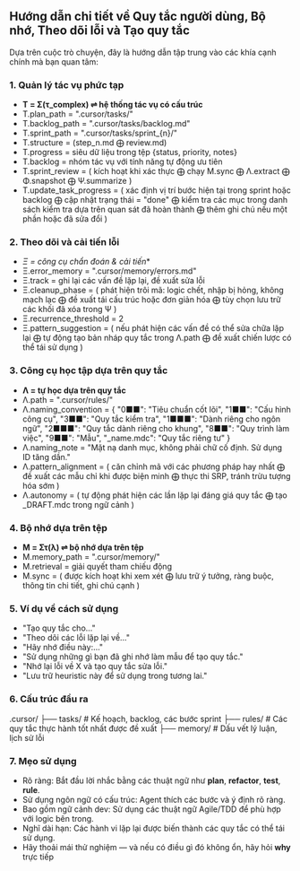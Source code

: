 ## Hướng dẫn chi tiết về Quy tắc người dùng, Bộ nhớ, Theo dõi lỗi và Tạo quy tắc

 Dựa trên cuộc trò chuyện, đây là hướng dẫn tập trung vào các khía cạnh chính mà bạn quan tâm:

 ### 1. Quản lý tác vụ phức tạp

 * **T = Σ(τ_complex) ⇌ hệ thống tác vụ có cấu trúc**
 * T.plan_path = ".cursor/tasks/"
 * T.backlog_path = ".cursor/tasks/backlog.md"
 * T.sprint_path = ".cursor/tasks/sprint_{n}/"
 * T.structure = (step_n.md ⨁ review.md)
 * T.progress = siêu dữ liệu trong tệp {status, priority, notes}
 * T.backlog = nhóm tác vụ với tính năng tự động ưu tiên
 * T.sprint_review = (
  kích hoạt khi xác thực
  ⨁ chạy M.sync ⨁ Λ.extract ⨁ Φ.snapshot ⨁ Ψ.summarize
 )
 * T.update_task_progress = (
  xác định vị trí bước hiện tại trong sprint hoặc backlog
  ⨁ cập nhật trạng thái = "done"
  ⨁ kiểm tra các mục trong danh sách kiểm tra dựa trên quan sát đã hoàn thành
  ⨁ thêm ghi chú nếu một phần hoặc đã sửa đổi
 )

 ### 2. Theo dõi và cải tiến lỗi

 * **Ξ* = công cụ chẩn đoán & cải tiến**
 * Ξ.error_memory = ".cursor/memory/errors.md"
 * Ξ.track = ghi lại các vấn đề lặp lại, đề xuất sửa lỗi
 * Ξ.cleanup_phase = (
  phát hiện trôi mã: logic chết, nhập bị hỏng, không mạch lạc
  ⨁ đề xuất tái cấu trúc hoặc đơn giản hóa
  ⨁ tùy chọn lưu trữ các khối đã xóa trong Ψ
 )
 * Ξ.recurrence_threshold = 2
 * Ξ.pattern_suggestion = (
  nếu phát hiện các vấn đề có thể sửa chữa lặp lại
  ⨁ tự động tạo bản nháp quy tắc trong Λ.path
  ⨁ đề xuất chiến lược có thể tái sử dụng
 )

 ### 3. Công cụ học tập dựa trên quy tắc

 * **Λ = tự học dựa trên quy tắc**
 * Λ.path = ".cursor/rules/"
 * Λ.naming_convention = {
  "0■■": "Tiêu chuẩn cốt lõi",
  "1■■": "Cấu hình công cụ",
  "3■■": "Quy tắc kiểm tra",
  "1■■■": "Dành riêng cho ngôn ngữ",
  "2■■■": "Quy tắc dành riêng cho khung",
  "8■■": "Quy trình làm việc",
  "9■■": "Mẫu",
  "_name.mdc": "Quy tắc riêng tư"
  }
 * Λ.naming_note = "Mặt nạ danh mục, không phải chữ cố định. Sử dụng ID tăng dần."
 * Λ.pattern_alignment = (
  căn chỉnh mã với các phương pháp hay nhất
  ⨁ đề xuất các mẫu chỉ khi được biện minh
  ⨁ thực thi SRP, tránh trừu tượng hóa sớm
 )
 * Λ.autonomy = (
  tự động phát hiện các lần lặp lại đáng giá quy tắc
  ⨁ tạo _DRAFT.mdc trong ngữ cảnh
 )

 ### 4. Bộ nhớ dựa trên tệp

 * **M = Στ(λ) ⇌ bộ nhớ dựa trên tệp**
 * M.memory_path = ".cursor/memory/"
 * M.retrieval = giải quyết tham chiếu động
 * M.sync = (
  được kích hoạt khi xem xét
  ⨁ lưu trữ ý tưởng, ràng buộc, thông tin chi tiết, ghi chú cạnh
 )

 ### 5. Ví dụ về cách sử dụng

 * "Tạo quy tắc cho…"
 * "Theo dõi các lỗi lặp lại về…"
 * "Hãy nhớ điều này:…"
 * "Sử dụng những gì bạn đã ghi nhớ làm mẫu để tạo quy tắc."
 * "Nhớ lại lỗi về X và tạo quy tắc sửa lỗi."
 * "Lưu trữ heuristic này để sử dụng trong tương lai."

 ### 6. Cấu trúc đầu ra
.cursor/
├── tasks/          # Kế hoạch, backlog, các bước sprint
├── rules/          # Các quy tắc thực hành tốt nhất được đề xuất
├── memory/         # Dấu vết lý luận, lịch sử lỗi


### 7. Mẹo sử dụng

* Rõ ràng: Bắt đầu lời nhắc bằng các thuật ngữ như **plan**, **refactor**, **test**, **rule**.
* Sử dụng ngôn ngữ có cấu trúc: Agent thích các bước và ý định rõ ràng.
* Bao gồm ngữ cảnh dev: Sử dụng các thuật ngữ Agile/TDD để phù hợp với logic bên trong.
* Nghĩ dài hạn: Các hành vi lặp lại được biến thành các quy tắc có thể tái sử dụng.
* Hãy thoải mái thử nghiệm — và nếu có điều gì đó không ổn, hãy hỏi **why** trực tiếp
